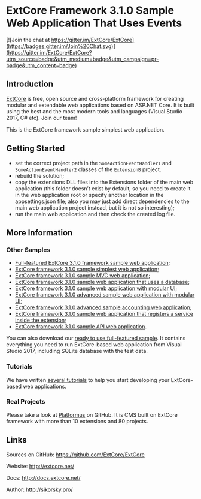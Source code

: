 # ExtCore Framework 3.1.0 Sample Web Application That Uses Events

[![Join the chat at https://gitter.im/ExtCore/ExtCore](https://badges.gitter.im/Join%20Chat.svg)](https://gitter.im/ExtCore/ExtCore?utm_source=badge&utm_medium=badge&utm_campaign=pr-badge&utm_content=badge)

## Introduction

[ExtCore](https://github.com/ExtCore/ExtCore) is free, open source and cross-platform framework for creating
modular and extendable web applications based on ASP.NET Core. It is built using the best and the most modern
tools and languages (Visual Studio 2017, C# etc). Join our team!

This is the ExtCore framework sample simplest web application.

## Getting Started

* set the correct project path in the `SomeActionEventHandler1` and `SomeActionEventHandler2` classes of the `ExtensionB` project.
* rebuild the solution;
* copy the extensions DLL files into the Extensions folder of the main web application (this folder doesn’t exist by default,
so you need to create it in the web application root or specify another location in the appsettings.json file; also you may just
add direct dependencies to the main web application project instead, but it is not so interesting);
* run the main web application and then check the created log file.

## More Information

### Other Samples

* [Full-featured ExtCore 3.1.0 framework sample web application](https://github.com/ExtCore/ExtCore-Sample);
* [ExtCore framework 3.1.0 sample simplest web application](https://github.com/ExtCore/ExtCore-Sample-Simplest);
* [ExtCore framework 3.1.0 sample MVC web application](https://github.com/ExtCore/ExtCore-Sample-Mvc);
* [ExtCore framework 3.1.0 sample web application that uses a database](https://github.com/ExtCore/ExtCore-Sample-Data);
* [ExtCore framework 3.1.0 sample web application with modular UI](https://github.com/ExtCore/ExtCore-Sample-Modular-Ui);
* [ExtCore framework 3.1.0 advanced sample web application with modular UI](https://github.com/ExtCore/ExtCore-Sample-Modular-Ui-Adv);
* [ExtCore framework 3.1.0 advanced sample accounting web application](https://github.com/ExtCore/ExtCore-Sample-Accounting);
* [ExtCore framework 3.1.0 sample web application that registers a service inside the extension](https://github.com/ExtCore/ExtCore-Sample-Service);
* [ExtCore framework 3.1.0 sample API web application](https://github.com/ExtCore/ExtCore-Sample-Api).

You can also download our [ready to use full-featured sample](http://extcore.net/files/ExtCore-Sample-3.1.0.zip).
It contains everything you need to run ExtCore-based web application from Visual Studio 2017, including SQLite
database with the test data.

### Tutorials

We have written [several tutorials](http://docs.extcore.net/en/latest/getting_started/index.html)
to help you start developing your ExtCore-based web applications.

### Real Projects

Please take a look at [Platformus](https://github.com/Platformus/Platformus) on GitHub. It is CMS
built on ExtCore framework with more than 10 extensions and 80 projects.

## Links

Sources on GitHub: https://github.com/ExtCore/ExtCore

Website: http://extcore.net/

Docs: http://docs.extcore.net/

Author: http://sikorsky.pro/
